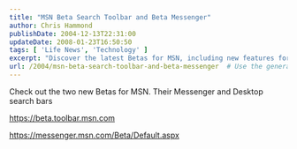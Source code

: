 ```yaml
---
title: "MSN Beta Search Toolbar and Beta Messenger"
author: Chris Hammond
publishDate: 2004-12-13T22:31:00
updateDate: 2008-01-23T16:50:50
tags: [ 'Life News', 'Technology' ]
excerpt: "Discover the latest Betas for MSN, including new features for Messenger and Desktop search bars. Get a sneak peek at what's coming next! #MSN #beta #updates"
url: /2004/msn-beta-search-toolbar-and-beta-messenger  # Use the generated URL with year
---
```

<P>Check out the two new Betas for MSN. Their Messenger and Desktop search bars</P> <P><A href="https://beta.toolbar.msn.com">https://beta.toolbar.msn.com</A></P> <P><A href="https://messenger.msn.com/Beta/Default.aspx">https://messenger.msn.com/Beta/Default.aspx</A></P>

